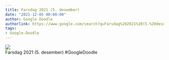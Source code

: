 ```yaml
---
title: Farsdag 2021 (5. desember)
date: "2021-12-05 00:00:00"
author: Google Doodle
authorlink: https://www.google.com/search?q=Farsdag%202021%20(5.%20desember)
tags:
- Google-Doodle
---
```

<img src="https://www.google.com/logos/doodles/2021/fathers-day-2021-december-05-6753651837109134-law.gif" referrerpolicy="no-referrer"><br>Farsdag 2021 (5. desember) #GoogleDoodle
